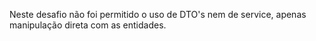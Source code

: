 Neste desafio não foi permitido o uso de DTO's nem de service, apenas manipulação direta com as entidades.
